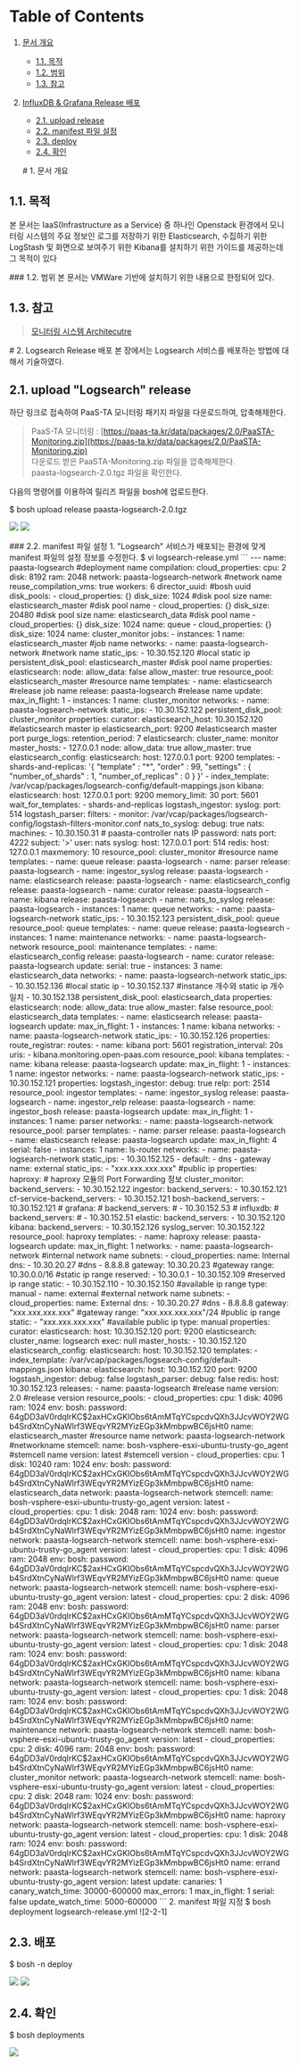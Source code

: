 # Table of Contents

1. [문서 개요](paas-ta-logsearch-vmware.md#1)
   * [1.1. 목적](paas-ta-logsearch-vmware.md#2)
   * [1.2. 범위](paas-ta-logsearch-vmware.md#3)
   * [1.3. 참고](paas-ta-logsearch-vmware.md#4)
2. [InfluxDB & Grafana Release 배포](paas-ta-logsearch-vmware.md#5)

   * [2.1.  upload release](paas-ta-logsearch-vmware.md#6)
   * [2.2.  manifest 파일 설정](paas-ta-logsearch-vmware.md#7)
   * [2.3.  deploy](paas-ta-logsearch-vmware.md#8)
   * [2.4.  확인](paas-ta-logsearch-vmware.md#9)

   \# 1. 문서 개요

## 1.1. 목적

본 문서는 IaaS\(Infrastructure as a Service\) 중 하나인 Openstack 환경에서 모니터링 시스템의 주요 정보인 로그를 저장하기 위한 Elasticsearch, 수집하기 위한 LogStash 및 화면으로 보여주기 위한 Kibana를 설치하기 위한 가이드를 제공하는데 그 목적이 있다

\#\#\# 1.2. 범위 본 문서는 VMWare 기반에 설치하기 위한 내용으로 한정되어 있다.

## 1.3. 참고

> [모니터링 시스템 Architecutre](https://github.com/PaaS-TA/Guide-3.0-Penne-/blob/master/Install-Guide/monitoring/PaaS-TA%20%EB%AA%A8%EB%8B%88%ED%84%B0%EB%A7%81%20%EC%8B%9C%EC%8A%A4%ED%85%9C%20%EC%84%A4%EC%B9%98%EA%B0%80%EC%9D%B4%EB%93%9C.md)

\# 2. Logsearch Release 배포 본 장에서는 Logsearch 서비스를 배포하는 방법에 대해서 기술하였다.

## 2.1.  upload "Logsearch" release

하단 링크로 접속하여 PaaS-TA 모니터링 패키지 파일을 다운로드하여, 압축해제한다.

> PaaS-TA 모니터링 : [https://paas-ta.kr/data/packages/2.0/PaaSTA-Monitoring.zip](https://paas-ta.kr/data/packages/2.0/PaaSTA-Monitoring.zip)  
> 다운로드 받은 PaaSTA-Monitoring.zip 파일을 압축해제한다.  
> paasta-logsearch-2.0.tgz 파일을 확인한다.

다음의 명령어를 이용하여 릴리즈 파일을 bosh에 업로드한다.

$ bosh upload release paasta-logsearch-2.0.tgz

![](../../../.gitbook/assets/2-1-1%20%2833%29.png) ![](../../../.gitbook/assets/2-1-2%20%2820%29.png)

\#\#\# 2.2. manifest 파일 설정 1. "Logsearch" 서비스가 배포되는 환경에 맞게 manifest 파일의 설정 정보를 수정한다. $ vi logsearch-release.yml \`\`\` --- name: paasta-logsearch \#deployment name compilation: cloud\_properties: cpu: 2 disk: 8192 ram: 2048 network: paasta-logsearch-network \#network name reuse\_compilation\_vms: true workers: 6 director\_uuid: \#bosh uuid disk\_pools: - cloud\_properties: {} disk\_size: 1024 \#disk pool size name: elasticsearch\_master \#disk pool name - cloud\_properties: {} disk\_size: 20480 \#disk pool size name: elasticsearch\_data \#disk pool name - cloud\_properties: {} disk\_size: 1024 name: queue - cloud\_properties: {} disk\_size: 1024 name: cluster\_monitor jobs: - instances: 1 name: elasticsearch\_master \#job name networks: - name: paasta-logsearch-network \#network name static\_ips: - 10.30.152.120 \#local static ip persistent\_disk\_pool: elasticsearch\_master \#disk pool name properties: elasticsearch: node: allow\_data: false allow\_master: true resource\_pool: elasticsearch\_master \#resource name templates: - name: elasticsearch \#release job name release: paasta-logsearch \#release name update: max\_in\_flight: 1 - instances: 1 name: cluster\_monitor networks: - name: paasta-logsearch-network static\_ips: - 10.30.152.122 persistent\_disk\_pool: cluster\_monitor properties: curator: elasticsearch\_host: 10.30.152.120 \#elasticsearch master ip elasticsearch\_port: 9200 \#elasticsearch master port purge\_logs: retention\_period: 7 elasticsearch: cluster\_name: monitor master\_hosts: - 127.0.0.1 node: allow\_data: true allow\_master: true elasticsearch\_config: elasticsearch: host: 127.0.0.1 port: 9200 templates: - shards-and-replicas: '{ "template" : "\*", "order" : 99, "settings" : { "number\_of\_shards" : 1, "number\_of\_replicas" : 0 } }' - index\_template: /var/vcap/packages/logsearch-config/default-mappings.json kibana: elasticsearch: host: 127.0.0.1 port: 9200 memory\_limit: 30 port: 5601 wait\_for\_templates: - shards-and-replicas logstash\_ingestor: syslog: port: 514 logstash\_parser: filters: - monitor: /var/vcap/packages/logsearch-config/logstash-filters-monitor.conf nats\_to\_syslog: debug: true nats: machines: - 10.30.150.31 \# paasta-controller nats IP password: nats port: 4222 subject: '&gt;' user: nats syslog: host: 127.0.0.1 port: 514 redis: host: 127.0.0.1 maxmemory: 10 resource\_pool: cluster\_monitor \#resource name templates: - name: queue release: paasta-logsearch - name: parser release: paasta-logsearch - name: ingestor\_syslog release: paasta-logsearch - name: elasticsearch release: paasta-logsearch - name: elasticsearch\_config release: paasta-logsearch - name: curator release: paasta-logsearch - name: kibana release: paasta-logsearch - name: nats\_to\_syslog release: paasta-logsearch - instances: 1 name: queue networks: - name: paasta-logsearch-network static\_ips: - 10.30.152.123 persistent\_disk\_pool: queue resource\_pool: queue templates: - name: queue release: paasta-logsearch - instances: 1 name: maintenance networks: - name: paasta-logsearch-network resource\_pool: maintenance templates: - name: elasticsearch\_config release: paasta-logsearch - name: curator release: paasta-logsearch update: serial: true - instances: 3 name: elasticsearch\_data networks: - name: paasta-logsearch-network static\_ips: - 10.30.152.136 \#local static ip - 10.30.152.137 \#instance 개수와 static ip 개수 일치 - 10.30.152.138 persistent\_disk\_pool: elasticsearch\_data properties: elasticsearch: node: allow\_data: true allow\_master: false resource\_pool: elasticsearch\_data templates: - name: elasticsearch release: paasta-logsearch update: max\_in\_flight: 1 - instances: 1 name: kibana networks: - name: paasta-logsearch-network static\_ips: - 10.30.152.126 properties: route\_registrar: routes: - name: kibana port: 5601 registration\_interval: 20s uris: - kibana.monitoring.open-paas.com resource\_pool: kibana templates: - name: kibana release: paasta-logsearch update: max\_in\_flight: 1 - instances: 1 name: ingestor networks: - name: paasta-logsearch-network static\_ips: - 10.30.152.121 properties: logstash\_ingestor: debug: true relp: port: 2514 resource\_pool: ingestor templates: - name: ingestor\_syslog release: paasta-logsearch - name: ingestor\_relp release: paasta-logsearch - name: ingestor\_bosh release: paasta-logsearch update: max\_in\_flight: 1 - instances: 1 name: parser networks: - name: paasta-logsearch-network resource\_pool: parser templates: - name: parser release: paasta-logsearch - name: elasticsearch release: paasta-logsearch update: max\_in\_flight: 4 serial: false - instances: 1 name: ls-router networks: - name: paasta-logsearch-network static\_ips: - 10.30.152.125 - default: - dns - gateway name: external static\_ips: - "xxx.xxx.xxx.xxx" \#public ip properties: haproxy: \# haproxy 모듈의 Port Forwarding 정보 cluster\_monitor: backend\_servers: - 10.30.152.122 ingestor: backend\_servers: - 10.30.152.121 cf-service-backend\_servers: - 10.30.152.121 bosh-backend\_servers: - 10.30.152.121 \# grafana: \# backend\_servers: \# - 10.30.152.53 \# influxdb: \# backend\_servers: \# - 10.30.152.51 elastic: backend\_servers: - 10.30.152.120 kibana: backend\_servers: - 10.30.152.126 syslog\_server: 10.30.152.122 resource\_pool: haproxy templates: - name: haproxy release: paasta-logsearch update: max\_in\_flight: 1 networks: - name: paasta-logsearch-network \#internal network name subnets: - cloud\_properties: name: Internal dns: - 10.30.20.27 \#dns - 8.8.8.8 gateway: 10.30.20.23 \#gateway range: 10.30.0.0/16 \#static ip range reserved: - 10.30.0.1 - 10.30.152.109 \#reserved ip range static: - 10.30.152.110 - 10.30.152.150 \#available ip range type: manual - name: external \#external network name subnets: - cloud\_properties: name: External dns: - 10.30.20.27 \#dns - 8.8.8.8 gateway: "xxx.xxx.xxx.xxx" \#gateway range: "xxx.xxx.xxx.xxx"/24 \#public ip range static: - "xxx.xxx.xxx.xxx" \#available public ip type: manual properties: curator: elasticsearch: host: 10.30.152.120 port: 9200 elasticsearch: cluster\_name: logsearch exec: null master\_hosts: - 10.30.152.120 elasticsearch\_config: elasticsearch: host: 10.30.152.120 templates: - index\_template: /var/vcap/packages/logsearch-config/default-mappings.json kibana: elasticsearch: host: 10.30.152.120 port: 9200 logstash\_ingestor: debug: false logstash\_parser: debug: false redis: host: 10.30.152.123 releases: - name: paasta-logsearch \#release name version: 2.0 \#release version resource\_pools: - cloud\_properties: cpu: 1 disk: 4096 ram: 1024 env: bosh: password: $6$4gDD3aV0rdqlrKC$2axHCxGKIObs6tAmMTqYCspcdvQXh3JJcvWOY2WGb4SrdXtnCyNaWlrf3WEqvYR2MYizEGp3kMmbpwBC6jsHt0 name: elasticsearch\_master \#resource name network: paasta-logsearch-network \#networkname stemcell: name: bosh-vsphere-esxi-ubuntu-trusty-go\_agent \#stemcell name version: latest \#stemcell version - cloud\_properties: cpu: 1 disk: 10240 ram: 1024 env: bosh: password: $6$4gDD3aV0rdqlrKC$2axHCxGKIObs6tAmMTqYCspcdvQXh3JJcvWOY2WGb4SrdXtnCyNaWlrf3WEqvYR2MYizEGp3kMmbpwBC6jsHt0 name: elasticsearch\_data network: paasta-logsearch-network stemcell: name: bosh-vsphere-esxi-ubuntu-trusty-go\_agent version: latest - cloud\_properties: cpu: 1 disk: 2048 ram: 1024 env: bosh: password: $6$4gDD3aV0rdqlrKC$2axHCxGKIObs6tAmMTqYCspcdvQXh3JJcvWOY2WGb4SrdXtnCyNaWlrf3WEqvYR2MYizEGp3kMmbpwBC6jsHt0 name: ingestor network: paasta-logsearch-network stemcell: name: bosh-vsphere-esxi-ubuntu-trusty-go\_agent version: latest - cloud\_properties: cpu: 1 disk: 4096 ram: 2048 env: bosh: password: $6$4gDD3aV0rdqlrKC$2axHCxGKIObs6tAmMTqYCspcdvQXh3JJcvWOY2WGb4SrdXtnCyNaWlrf3WEqvYR2MYizEGp3kMmbpwBC6jsHt0 name: queue network: paasta-logsearch-network stemcell: name: bosh-vsphere-esxi-ubuntu-trusty-go\_agent version: latest - cloud\_properties: cpu: 2 disk: 4096 ram: 2048 env: bosh: password: $6$4gDD3aV0rdqlrKC$2axHCxGKIObs6tAmMTqYCspcdvQXh3JJcvWOY2WGb4SrdXtnCyNaWlrf3WEqvYR2MYizEGp3kMmbpwBC6jsHt0 name: parser network: paasta-logsearch-network stemcell: name: bosh-vsphere-esxi-ubuntu-trusty-go\_agent version: latest - cloud\_properties: cpu: 1 disk: 2048 ram: 1024 env: bosh: password: $6$4gDD3aV0rdqlrKC$2axHCxGKIObs6tAmMTqYCspcdvQXh3JJcvWOY2WGb4SrdXtnCyNaWlrf3WEqvYR2MYizEGp3kMmbpwBC6jsHt0 name: kibana network: paasta-logsearch-network stemcell: name: bosh-vsphere-esxi-ubuntu-trusty-go\_agent version: latest - cloud\_properties: cpu: 1 disk: 2048 ram: 1024 env: bosh: password: $6$4gDD3aV0rdqlrKC$2axHCxGKIObs6tAmMTqYCspcdvQXh3JJcvWOY2WGb4SrdXtnCyNaWlrf3WEqvYR2MYizEGp3kMmbpwBC6jsHt0 name: maintenance network: paasta-logsearch-network stemcell: name: bosh-vsphere-esxi-ubuntu-trusty-go\_agent version: latest - cloud\_properties: cpu: 2 disk: 4096 ram: 2048 env: bosh: password: $6$4gDD3aV0rdqlrKC$2axHCxGKIObs6tAmMTqYCspcdvQXh3JJcvWOY2WGb4SrdXtnCyNaWlrf3WEqvYR2MYizEGp3kMmbpwBC6jsHt0 name: cluster\_monitor network: paasta-logsearch-network stemcell: name: bosh-vsphere-esxi-ubuntu-trusty-go\_agent version: latest - cloud\_properties: cpu: 2 disk: 2048 ram: 1024 env: bosh: password: $6$4gDD3aV0rdqlrKC$2axHCxGKIObs6tAmMTqYCspcdvQXh3JJcvWOY2WGb4SrdXtnCyNaWlrf3WEqvYR2MYizEGp3kMmbpwBC6jsHt0 name: haproxy network: paasta-logsearch-network stemcell: name: bosh-vsphere-esxi-ubuntu-trusty-go\_agent version: latest - cloud\_properties: cpu: 1 disk: 2048 ram: 1024 env: bosh: password: $6$4gDD3aV0rdqlrKC$2axHCxGKIObs6tAmMTqYCspcdvQXh3JJcvWOY2WGb4SrdXtnCyNaWlrf3WEqvYR2MYizEGp3kMmbpwBC6jsHt0 name: errand network: paasta-logsearch-network stemcell: name: bosh-vsphere-esxi-ubuntu-trusty-go\_agent version: latest update: canaries: 1 canary\_watch\_time: 30000-600000 max\_errors: 1 max\_in\_flight: 1 serial: false update\_watch\_time: 5000-600000 \`\`\` 2. manifest 파일 지정 $ bosh deployment logsearch-release.yml !\[2-2-1\]

## 2.3.  배포

$ bosh -n deploy

![](../../../.gitbook/assets/2-3-1%20%2836%29.png) ![](../../../.gitbook/assets/2-3-2%20%2820%29.png)

## 2.4.  확인

$ bosh deployments

![](../../../.gitbook/assets/2-4-1%20%2821%29.png)

